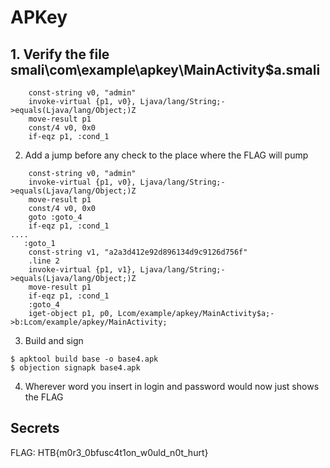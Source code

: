# APKey

## 1. Verify the file smali\com\example\apkey\MainActivity$a.smali

````smali
    const-string v0, "admin"
    invoke-virtual {p1, v0}, Ljava/lang/String;->equals(Ljava/lang/Object;)Z
    move-result p1
    const/4 v0, 0x0
    if-eqz p1, :cond_1
````

2. Add a jump before any check to the place where the FLAG will pump

````
    const-string v0, "admin"
    invoke-virtual {p1, v0}, Ljava/lang/String;->equals(Ljava/lang/Object;)Z
    move-result p1
    const/4 v0, 0x0
    goto :goto_4
    if-eqz p1, :cond_1
....
   :goto_1
    const-string v1, "a2a3d412e92d896134d9c9126d756f"
    .line 2
    invoke-virtual {p1, v1}, Ljava/lang/String;->equals(Ljava/lang/Object;)Z
    move-result p1
    if-eqz p1, :cond_1
    :goto_4
    iget-object p1, p0, Lcom/example/apkey/MainActivity$a;->b:Lcom/example/apkey/MainActivity;

````
3. Build and sign

````
$ apktool build base -o base4.apk
$ objection signapk base4.apk
````

4. Wherever word you insert in login and password would now just shows the FLAG

## Secrets
FLAG: HTB{m0r3_0bfusc4t1on_w0uld_n0t_hurt}
